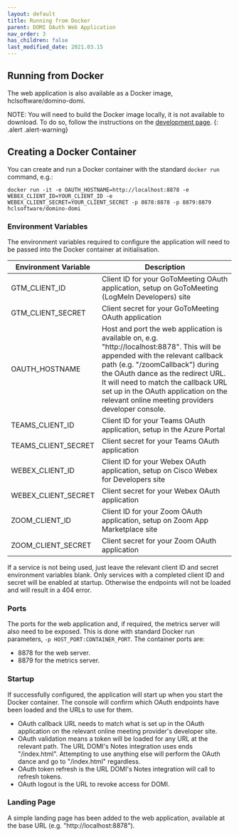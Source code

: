 ```yaml
---
layout: default
title: Running from Docker
parent: DOMI OAuth Web Application
nav_order: 3
has_children: false
last_modified_date: 2021.03.15
---
```


## Running from Docker

The web application is also available as a Docker image, hclsoftware/domino-domi.

NOTE: You will need to build the Docker image locally, it is not available to download. To do so, follow the instructions on the [development page](../development).
{: .alert .alert-warning}

## Creating a Docker Container

You can create and run a Docker container with the standard `docker run` command, e.g.:

```docker
docker run -it -e OAUTH_HOSTNAME=http://localhost:8878 -e WEBEX_CLIENT_ID=YOUR_CLIENT_ID -e WEBEX_CLIENT_SECRET=YOUR_CLIENT_SECRET -p 8878:8878 -p 8879:8879 hclsoftware/domino-domi
```

### Environment Variables

The environment variables required to configure the application will need to be passed into the Docker container at initialisation.

|Environment Variable  |Description       |
|----------------------|------------------|
|GTM_CLIENT_ID         |Client ID for your GoToMeeting OAuth application, setup on GoToMeeting (LogMeIn Developers) site|
|GTM_CLIENT_SECRET     |Client secret for your GoToMeeting OAuth application|
|OAUTH_HOSTNAME        |Host and port the web application is available on, e.g. "http://localhost:8878". This will be appended with the relevant callback path (e.g. "/zoomCallback") during the OAuth dance as the redirect URL. It will need to match the callback URL set up in the OAuth application on the relevant online meeting providers developer console.|
|TEAMS_CLIENT_ID       |Client ID for your Teams OAuth application, setup in the Azure Portal|
|TEAMS_CLIENT_SECRET   |Client secret for your Teams OAuth application|
|WEBEX_CLIENT_ID       |Client ID for your Webex OAuth application, setup on Cisco Webex for Developers site|
|WEBEX_CLIENT_SECRET   |Client secret for your Webex OAuth application|
|ZOOM_CLIENT_ID        |Client ID for your Zoom OAuth application, setup on Zoom App Marketplace site|
|ZOOM_CLIENT_SECRET    |Client secret for your Zoom OAuth application|

If a service is not being used, just leave the relevant client ID and secret environment variables blank. Only services with a completed client ID and secret will be enabled at startup. Otherwise the endpoints will not be loaded and will result in a 404 error.

### Ports

The ports for the web application and, if required, the metrics server will also need to be exposed. This is done with standard Docker run parameters, `-p HOST_PORT:CONTAINER_PORT`. The container ports are:  
- 8878 for the web server.  
- 8879 for the metrics server.

### Startup

If successfully configured, the application will start up when you start the Docker container. The console will confirm which OAuth endpoints have been loaded and the URLs to use for them.

- OAuth callback URL needs to match what is set up in the OAuth application on the relevant online meeting provider's developer site.
- OAuth validation means a token will be loaded for any URL at the relevant path. The URL DOMI's Notes integration uses ends "/index.html". Attempting to use anything else will perform the OAuth dance and go to "/index.html" regardless.
- OAuth token refresh is the URL DOMI's Notes integration will call to refresh tokens.
- OAuth logout is the URL to revoke access for DOMI.

### Landing Page

A simple landing page has been added to the web application, available at the base URL (e.g. "http://localhost:8878").